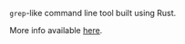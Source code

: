 `grep`-like command line tool built using Rust.

More info available [here](https://doc.rust-lang.org/book/ch12-00-an-io-project.html).
